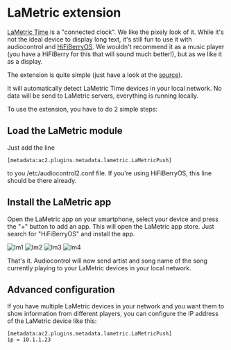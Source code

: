 # LaMetric extension

[LaMetric Time](https://store.lametric.com/?rfsn=3238201.c5edf5) is a "connected clock".  We like the pixely look of it. 
While it's not the ideal device to display long text, it's still fun to use it with audiocontrol and 
[HiFiBerryOS](https://hifiberry.com/os).
We wouldn't recommend it as a music player (you have a HiFiBerry for this that will sound much better!), but as we like
it as a display.

The extension is quite simple (just have a look at the 
[source](https://github.com/hifiberry/audiocontrol2/blob/master/ac2/plugins/metadata/lametric.py)).

It will automatically detect LaMetric Time devices in your local network. No data will be send to LaMetric 
servers, everything is running locally.

To use the extension, you have to do 2 simple steps:

## Load the LaMetric module

Just add the line
```
[metadata:ac2.plugins.metadata.lametric.LaMetricPush]
```

to you /etc/audiocontrol2.conf file. If you're using HiFiBerryOS, this line should be there already.

## Install the LaMetric app

Open the LaMetric app on your smartphone, select your device and press the "+" button to add an app. 
This will open the LaMetric app store. Just search for "HiFiBerryOS" and install the app.

![lm1](lm1.PNG)
![lm2](lm2.PNG)
![lm3](lm3.PNG)
![lm4](lm4.PNG)

That's it. Audiocontrol will now send artist and song name of the song currently playing to your 
LaMetric devices in your local network.

## Advanced configuration

If you have multiple LaMetric devices in your network and you want them to show information from different
players, you can configure the IP address of the LaMetric device like this:
```
[metadata:ac2.plugins.metadata.lametric.LaMetricPush]
ip = 10.1.1.23
```
